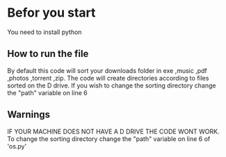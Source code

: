 # Befor you start
You need to install python

## How to run the file
By default this code will sort your downloads folder in exe ,music ,pdf ,photos ,torrent ,zip.
The code will create directories according to files sorted on the D drive.
If you wish to change the sorting directory change the "path" variable on line 6

## Warnings
IF YOUR MACHINE DOES NOT HAVE A D DRIVE THE CODE WONT WORK.
To change the sorting directory change the "path" variable on line 6 of 'os.py'
